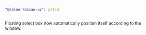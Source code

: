 ```yaml
---
"@saleor/macaw-ui": patch
---
```


Floating select box now automatically position itself according to the window.
